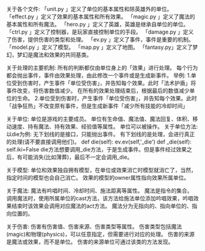 ﻿关于各个文件: 
	「unit.py   」定义了单位的基本属性和除英雄外的单位。
	「effect.py 」定义了效果的基本属性和所有效果。
	「magic.py  」定义了魔法的基本属性和所有魔法。
	「hero.py   」定义了英雄，英雄是继承自单位的单位。
	「ctrl.py   」定义了控制器，是玩家直接控制单位的手段。
	「damage.py 」定义了伤害，提供伤害的类型和处理。
	「ev.py     」定义了事件，事件是重要的机制。
	「model.py  」定义了模型。
	「map.py    」定义了地图。
	「fantasy.py」定义了梦幻，梦幻是魔法和效果的共同基类。

关于处理的主要机制:
	所有的判断都仅由单位身上的「效果」进行处理。
	每个行为都会抛出事件，事件由效果处理，由此修改一个事件或是生成新事件。
	举例: 
		1.单位受到伤害时，产生事件「单位受伤害」，并告知每个效果。此时「法术护盾」将事件改变，将伤害数值减少。
		在所有的效果处理结束后，根据最后的数值减少单位的生命。
		2.单位受到伤害时，产生事件「单位受伤害」，并告知每个效果。此时「战争狂热」不改变原有事件，但是生成新事件「减少所有技能的冷却时间」
		
关于单位: 
	单位是游戏的主要成员。
	单位有生命值、魔法值、魔法回复、体积、移动速度、持有魔法、持有效果、经验值等属性。
	单位可以被操作。
	关于单位方法: 
		以die为例: 
			无下划线的是接口，只能抛出事件。
			有下划线的是处理，会进行真正的处理(请不要直接调用他们)。
			def die(self):
				ev.ev(self,'_die')
			def _die(self):
				self.iki=False
			die方法想要调用_die方法，于是生成事件。但是事件经过效果之后，有可能消失(比如薄葬)，最后不一定会调用_die。

关于模型: 
	单位和效果独自拥有模型，在单位或效果消亡时模型就消亡了，当然，指定时间的模型也会自己消亡。
	效果的模型的owner属性指向效果所属单位。

关于魔法: 
	魔法有吟唱时间、冷却时间、施法距离等属性。
	魔法是指令的集合。
	调用魔法时，使用所属单位的cast方法，该方法给施法单位添加吟唱效果，吟唱效果结束时该效果会调用对应魔法的act方法。
	魔法分为无指向的、指向单位的、指向位置的。

关于伤害: 
	伤害有伤害值、伤害来源、伤害类型等属性。
	伤害类型包括魔法(magic)和物理(physics)，可以任意指定，但需要进行对应的处理。
	伤害的来源是魔法或效果，而不是单位。
	伤害的来源单位可通过该类的方法发现。